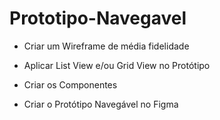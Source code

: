 # Prototipo-Navegavel


* Criar um Wireframe de média fidelidade

* Aplicar List View e/ou Grid View no Protótipo

* Criar os Componentes

* Criar o Protótipo Navegável no Figma
